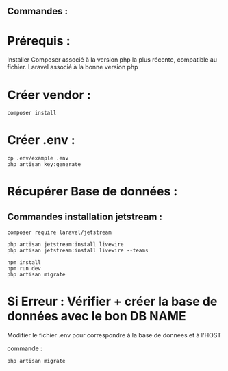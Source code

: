 ## Commandes : 

# Prérequis : 
Installer Composer associé à la version php la plus récente, compatible au fichier.
Laravel associé à la bonne version php


# Créer vendor  : 
```
composer install
```
# Créer .env : 

```
cp .env/example .env
php artisan key:generate
```

# Récupérer Base de données :

## Commandes installation jetstream : 

```
composer require laravel/jetstream

php artisan jetstream:install livewire
php artisan jetstream:install livewire --teams

npm install
npm run dev
php artisan migrate

```
# Si Erreur : Vérifier + créer la base de données avec le bon DB NAME
Modifier le fichier .env pour correspondre à la base de données et à l'HOST

commande : 
```
php artisan migrate 
```
